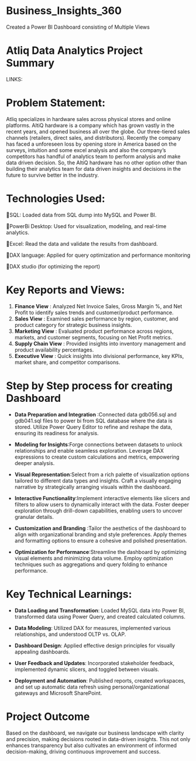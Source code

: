 # Business_Insights_360
Created a Power BI Dashboard consisting of Multiple Views

# Atliq Data Analytics Project Summary
LINKS:

# Problem Statement:
Atliq specializes in hardware sales across physical stores and online platforms. AltiQ hardware is a company which has grown vastly in the recent years, and opened business all over the globe. Our three-tiered sales channels (retailers, direct sales, and distributors). Recently the company has faced a unforeseen loss by opening store in America based on the surveys, intuition and some excel analysis and also the company’s competitors has handful of analytics team to perform analysis and make data driven decision. So, the AltiQ hardware has no other option other than building their analytics team for data driven insights and decisions in the future to survive better in the industry.

# Technologies Used:
📌SQL: Loaded data from SQL dump into MySQL and Power BI.

📌PowerBi Desktop: Used for visualization, modeling, and real-time analytics.

📌Excel: Read the data and validate the results from dashboard.

📌DAX language: Applied for query optimization and performance monitoring

📌DAX studio (for optimizing the report)

# Key Reports and Views:

1. **Finance View** : Analyzed Net Invoice Sales, Gross Margin %, and Net Profit to identify sales trends and customer/product performance. 
2. **Sales View** : Examined sales performance by region, customer, and product category for strategic business insights.
3. **Marketing View** : Evaluated product performance across regions, markets, and customer segments, focusing on Net Profit metrics.
4. **Supply Chain View** : Provided insights into inventory management and product availability percentages.
5. **Executive View** : Quick insights into divisional performance, key KPIs, market share, and competitor comparisons.

# Step by Step process for creating Dashboard

- **Data Preparation and Integration** :Connected data gdb056.sql and gdb041.sql files to power bi from SQL database where the data is stored. Utilize Power Query Editor to refine and reshape the data, ensuring its readiness for analysis.

+ **Modeling for Insights**:Forge connections between datasets to unlock relationships and enable seamless exploration. Leverage DAX expressions to create custom calculations and metrics, empowering deeper analysis.

- **Visual Representation**:Select from a rich palette of visualization options tailored to different data types and insights. Craft a visually engaging narrative by strategically arranging visuals within the dashboard.
 
+ **Interactive Functionality**:Implement interactive elements like slicers and filters to allow users to dynamically interact with the data. Foster deeper exploration through drill-down capabilities, enabling users to uncover granular details.

- **Customization and Branding** :Tailor the aesthetics of the dashboard to align with organizational branding and style preferences. Apply themes and formatting options to ensure a cohesive and polished presentation.

- **Optimization for Performance**:Streamline the dashboard by optimizing visual elements and minimizing data volume. Employ optimization techniques such as aggregations and query folding to enhance performance.


# Key Technical Learnings:

- **Data Loading and Transformation**: Loaded MySQL data into Power BI, transformed data using Power Query, and created calculated columns.

* **Data Modeling**: Utilized DAX for measures, implemented various relationships, and understood OLTP vs. OLAP.

+ **Dashboard Design**: Applied effective design principles for visually appealing dashboards.

* **User Feedback and Updates**: Incorporated stakeholder feedback, implemented dynamic slicers, and toggled between visuals.

- **Deployment and Automation**: Published reports, created workspaces, and set up automatic data refresh using personal/organizational gateways and Microsoft SharePoint.



# Project Outcome
Based on the dashboard, we navigate our business landscape with clarity and precision, making decisions rooted in data-driven insights. This not only enhances transparency but also cultivates an environment of informed decision-making, driving continuous improvement and success.
